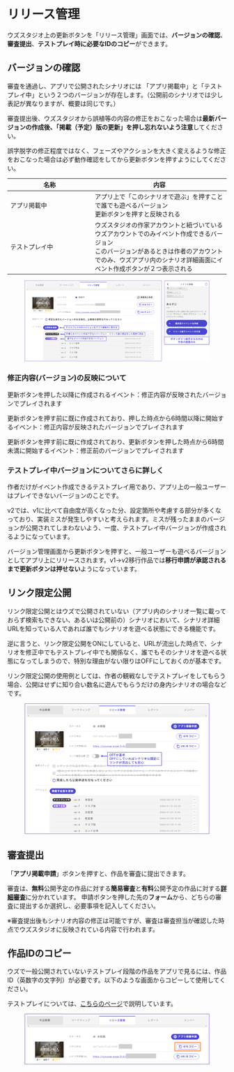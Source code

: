 # リリース管理

ウズスタジオ上の更新ボタンを「リリース管理」画面では、**バージョンの確認**、**審査提出**、**テストプレイ時に必要なIDのコピー**ができます。

## バージョンの確認

審査を通過し、アプリで公開されたシナリオには 「アプリ掲載中」と「テストプレイ中」という２つのバージョンが存在します。（公開前のシナリオでは少し表記が異なりますが、概要は同じです。）

審査提出後、ウズスタジオから誤植等の内容の修正をおこなった場合は**最新バージョンの作成後、「掲載（予定）版の更新」を押し忘れないよう注意**してください。

誤字脱字の修正程度ではなく、フェーズやアクションを大きく変えるような修正をおこなった場合は必ず動作確認をしてから更新ボタンを押すようにしてください。

<table><thead><tr><th width="180.33333333333331">名称</th><th>内容</th></tr></thead><tbody><tr><td>アプリ掲載中</td><td>アプリ上で「このシナリオで遊ぶ」を押すことで誰でも遊べるバージョン<br>更新ボタンを押すと反映される</td></tr><tr><td>テストプレイ中</td><td>ウズスタジオの作家アカウントと紐づいているウズアカウントでのみイベント作成できるバージョン<br>このバージョンがあるときは作者のアカウントでのみ、ウズアプリ内のシナリオ詳細画面にイベント作成ボタンが２つ表示される</td></tr></tbody></table>

<figure><img src="../.gitbook/assets/image (1) (1) (1) (1) (1) (1).png" alt=""><figcaption></figcaption></figure>

### 修正内容(バージョン)の反映について

更新ボタンを押した以降に作成されるイベント：修正内容が反映されたバージョンでプレイされます

更新ボタンを押す前に既に作成されており、押した時点から6時間以降に開始するイベント：修正内容が反映されたバージョンでプレイされます

更新ボタンを押す前に既に作成されており、更新ボタンを押した時点から6時間未満に開始するイベント：修正前のバージョンでプレイされます

### テストプレイ中バージョンについてさらに詳しく

作者だけがイベント作成できるテストプレイ用であり、アプリ上の一般ユーザーはプレイできないバージョンのことです。

v2では、v1に比べて自由度が高くなった分、設定箇所や考慮する部分が多くなっており、実装ミスが発生しやすいと考えられます。ミスが残ったままのバージョンが公開されてしまわないよう、一度、テストプレイ中バージョンが作成されるようになっています。

バージョン管理画面から更新ボタンを押すと、一般ユーザーも遊べるバージョンとしてアプリ上にリリースされます。v1→v2移行作品では**移行申請が承認されるまで更新ボタンは押せない**ようになっています。

## リンク限定公開

リンク限定公開とはウズで公開されていない（アプリ内のシナリオ一覧に載っておらず検索もできない、あるいは公開前の）シナリオにおいて、シナリオ詳細URLを知っている人であれば誰でもシナリオを遊べる状態にできる機能です。

逆に言うと、リンク限定公開をONにしていると、URLが流出した時点で、シナリオを修正中でもテストプレイ中でも関係なく、誰でもそのシナリオを遊べる状態になってしまうので、特別な理由がない限りはOFFにしておくのが基本です。

リンク限定公開の使用例としては、作者の観戦なしでテストプレイをしてもらう場合、公開はせずに知り合い数名に遊んでもらうだけの身内シナリオの場合などです。

<figure><img src="../.gitbook/assets/image (1) (1) (1) (1) (1) (1) (1).png" alt=""><figcaption></figcaption></figure>

## 審査提出

「**アプリ掲載申請**」ボタンを押すと、作品を審査に提出できます。

審査は、**無料**公開予定の作品に対する**簡易審査**と**有料**公開予定の作品に対する[**詳細審査**](../overview/makingflow/submit/check.md)に分かれています。 申請ボタンを押した先の**フォーム**から、どちらの審査に提出するか選択し、必要事項を記入してください。

※審査提出後もシナリオ内容の修正は可能ですが、審査は審査担当が確認した時点でウズスタジオに反映されている内容で行われます。

## 作品IDのコピー

ウズで一般公開されていないテストプレイ段階の作品をアプリで見るには、作品ID（英数字の文字列）が必要です。以下のような画面からコピーして使用してください。

テストプレイについては、[こちらのページ](../overview/makingflow/testplay.md)で説明しています。

<figure><img src="../.gitbook/assets/image (2) (1) (1) (1) (1) (1).png" alt=""><figcaption></figcaption></figure>
